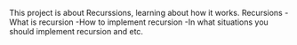This project is about Recurssions, learning about how it works. 
Recursions 
-What is recursion
-How to implement recursion
-In what situations you should implement recursion and etc.
